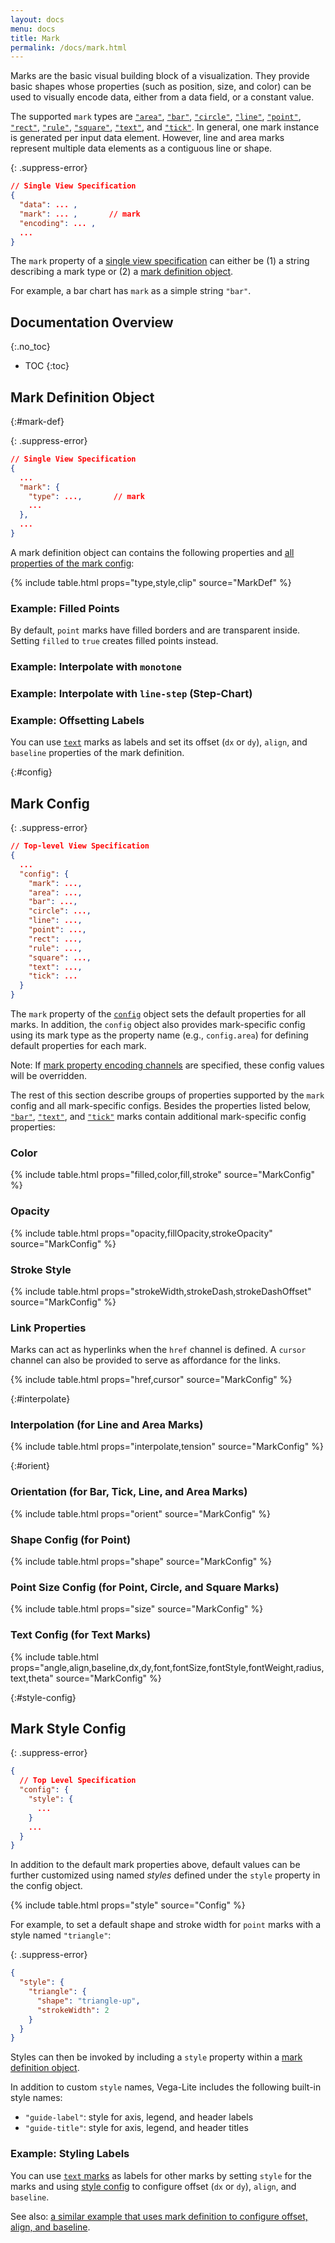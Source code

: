 ```yaml
---
layout: docs
menu: docs
title: Mark
permalink: /docs/mark.html
---
```


Marks are the basic visual building block of a visualization. They provide basic shapes whose properties (such as position, size, and color) can be used to visually encode data, either from a data field, or a constant value.

The supported `mark` types are
[`"area"`](area.html),
[`"bar"`](bar.html),
[`"circle"`](circle.html),
[`"line"`](line.html),
[`"point"`](point.html),
[`"rect"`](rectangle.html),
[`"rule"`](rule.html),
[`"square"`](square.html),
[`"text"`](text.html),
and [`"tick"`](tick.html).
In general, one mark instance is generated per input data element. However, line and area marks represent multiple data elements as a contiguous line or shape.

<!-- why mark-based approach over chart typology + but we support variety of chart types -->

{: .suppress-error}
```json
// Single View Specification
{
  "data": ... ,
  "mark": ... ,       // mark
  "encoding": ... ,
  ...
}
```

The `mark` property of a [single view specification](spec.html#single) can either be (1) a string describing a mark type or (2) a [mark definition object](#mark-def).

For example, a bar chart has `mark` as a simple string `"bar"`.

<span class="vl-example" data-name="bar"></span>

## Documentation Overview
{:.no_toc}

* TOC
{:toc}

## Mark Definition Object
{:#mark-def}


{: .suppress-error}
```json
// Single View Specification
{
  ...
  "mark": {
    "type": ...,       // mark
    ...
  },
  ...
}
```

A mark definition object can contains the following properties and [all properties of the mark config](#config):

{% include table.html props="type,style,clip" source="MarkDef" %}

### Example: Filled Points

By default, `point` marks have filled borders and are transparent inside. Setting `filled` to `true` creates filled points instead.

<span class="vl-example" data-name="point_filled"></span>

### Example: Interpolate with `monotone`

<span class="vl-example" data-name="line_monotone"></span>

### Example: Interpolate with `line-step` (Step-Chart)

<span class="vl-example" data-name="line_step"></span>

### Example: Offsetting Labels

You can use [`text`](text.html) marks as labels and set its offset (`dx` or `dy`), `align`, and `baseline` properties of the mark definition.

<span class="vl-example" data-name="layer_bar_labels"></span>


{:#config}
## Mark Config

{: .suppress-error}
```json
// Top-level View Specification
{
  ...
  "config": {
    "mark": ...,
    "area": ...,
    "bar": ...,
    "circle": ...,
    "line": ...,
    "point": ...,
    "rect": ...,
    "rule": ...,
    "square": ...,
    "text": ...,
    "tick": ...
  }
}
```

The `mark` property of the [`config`](config.html) object sets the default properties for all marks. In addition, the `config` object also provides mark-specific config using its mark type as the property name (e.g., `config.area`) for defining default properties for each mark.

Note: If [mark property encoding channels](encoding.html#mark-prop) are specified, these config values will be overridden.

The rest of this section describe groups of properties supported by the `mark` config and all mark-specific configs.  Besides the properties listed below, [`"bar"`](bar.html#config), [`"text"`](text.html#config), and [`"tick"`](tick.html#config) marks contain additional mark-specific config properties:

### Color

{% include table.html props="filled,color,fill,stroke" source="MarkConfig" %}

### Opacity

{% include table.html props="opacity,fillOpacity,strokeOpacity" source="MarkConfig" %}

### Stroke Style

{% include table.html props="strokeWidth,strokeDash,strokeDashOffset" source="MarkConfig" %}

### Link Properties

Marks can act as hyperlinks when the `href` channel is defined. A `cursor` channel can also be provided to serve as affordance for the links.

{% include table.html props="href,cursor" source="MarkConfig" %}

<!-- one example for custom fill/stroke -->

{:#interpolate}
### Interpolation (for Line and Area Marks)

{% include table.html props="interpolate,tension" source="MarkConfig" %}

{:#orient}
### Orientation (for Bar, Tick, Line, and Area Marks)

{% include table.html props="orient" source="MarkConfig" %}

### Shape Config (for Point)

{% include table.html props="shape" source="MarkConfig" %}


### Point Size Config (for Point, Circle, and Square Marks)

{% include table.html props="size" source="MarkConfig" %}


### Text Config (for Text Marks)

{% include table.html props="angle,align,baseline,dx,dy,font,fontSize,fontStyle,fontWeight,radius,text,theta" source="MarkConfig" %}


{:#style-config}
## Mark Style Config

{: .suppress-error}
```json
{
  // Top Level Specification
  "config": {
    "style": {
      ...
    }
    ...
  }
}
```

In addition to the default mark properties above, default values can be further customized using named _styles_ defined under the `style` property in the config object.

{% include table.html props="style" source="Config" %}

For example, to set a default shape and stroke width for `point` marks with a style named `"triangle"`:

{: .suppress-error}
```json
{
  "style": {
    "triangle": {
      "shape": "triangle-up",
      "strokeWidth": 2
    }
  }
}
```

Styles can then be invoked by including a `style` property within a [mark definition object](#mark-def).

In addition to custom `style` names, Vega-Lite includes the following built-in style names:

- `"guide-label"`: style for axis, legend, and header labels
- `"guide-title"`: style for axis, legend, and header titles

### Example: Styling Labels

You can use [`text` marks](text.html) as labels for other marks by setting `style` for the marks and using [style config](mark.html#style-config) to configure offset (`dx` or `dy`), `align`, and `baseline`.

<span class="vl-example" data-name="layer_bar_labels_style"></span>

See also: [a similar example that uses mark definition to configure offset, align, and baseline](text.html#labels).

